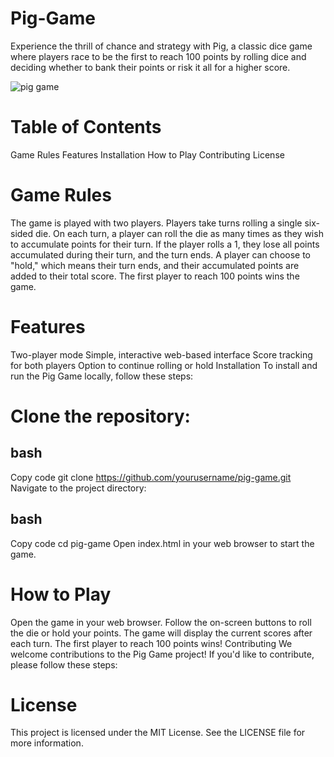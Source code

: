 # Pig-Game
Experience the thrill of chance and strategy with Pig, a classic dice game where players race to be the first to reach 100 points by rolling dice and deciding whether to bank their points or risk it all for a higher score.

![pig game](https://github.com/user-attachments/assets/c8190a90-1fc8-4da2-98eb-a66ddff49a70)


# Table of Contents
Game Rules
Features
Installation
How to Play
Contributing
License

# Game Rules
The game is played with two players.
Players take turns rolling a single six-sided die.
On each turn, a player can roll the die as many times as they wish to accumulate points for their turn.
If the player rolls a 1, they lose all points accumulated during their turn, and the turn ends.
A player can choose to "hold," which means their turn ends, and their accumulated points are added to their total score.
The first player to reach 100 points wins the game.

# Features
Two-player mode
Simple, interactive web-based interface
Score tracking for both players
Option to continue rolling or hold
Installation
To install and run the Pig Game locally, follow these steps:

# Clone the repository:

## bash
Copy code
git clone https://github.com/yourusername/pig-game.git
Navigate to the project directory:

## bash
Copy code
cd pig-game
Open index.html in your web browser to start the game.

# How to Play
Open the game in your web browser.
Follow the on-screen buttons to roll the die or hold your points.
The game will display the current scores after each turn.
The first player to reach 100 points wins!
Contributing
We welcome contributions to the Pig Game project! If you'd like to contribute, please follow these steps:

# License
This project is licensed under the MIT License. See the LICENSE file for more information.
